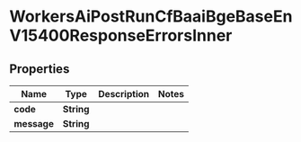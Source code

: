 

# WorkersAiPostRunCfBaaiBgeBaseEnV15400ResponseErrorsInner


## Properties

| Name | Type | Description | Notes |
|------------ | ------------- | ------------- | -------------|
|**code** | **String** |  |  |
|**message** | **String** |  |  |



